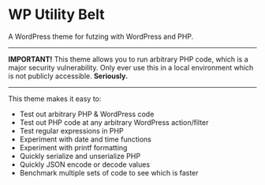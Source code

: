 # WP Utility Belt

A WordPress theme for futzing with WordPress and PHP.

-----

**IMPORTANT!**
This theme allows you to run arbitrary PHP code, which is a major security
vulnerability. Only ever use this in a local environment which is not publicly
accessible. **Seriously.**

-----

This theme makes it easy to:

* Test out arbitrary PHP & WordPress code
* Test out PHP code at any arbitrary WordPress action/filter
* Test regular expressions in PHP
* Experiment with date and time functions
* Experiment with printf formatting
* Quickly serialize and unserialize PHP
* Quickly JSON encode or decode values
* Benchmark multiple sets of code to see which is faster
